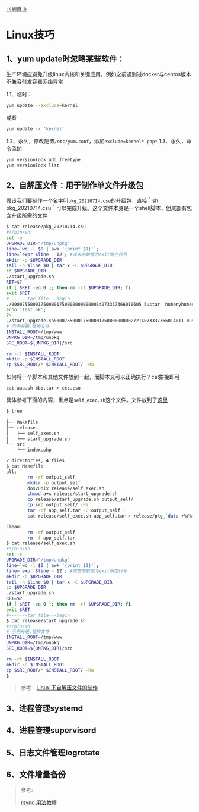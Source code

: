[回到首页](../README.md)

# Linux技巧

## 1、yum update时忽略某些软件：
生产环境应避免升级linux内核和关键应用，例如之前遇到过docker与centos版本不兼容引发容器网络异常

1.1、临时：

```bash
yum update --exclude=kernel
```
或者
```bash
yum update -x 'kernel'
```
1.2、永久，修改配置`/etc/yum.conf`，添加`exclude=kernel* php*`
1.3、永久，命令添加

```bash
yum versionlock add freetype
yum versionlock list
```

## 2、自解压文件：用于制作单文件升级包

假设我们要制作一个名字叫`pkg_20210714.csu`的升级包，直接｀sh pkg_20210714.csu｀可以完成升级。这个文件本身是一个shell脚本，但尾部有包含升级所需的文件

```bash
$ cat release/pkg_20210714.csu
#!/bin/sh
set -e
UPGRADE_DIR="/tmp/unpkg"
line=`wc -l $0 | awk '{print $1}'`;
line=`expr $line - 12`; #减去的数值为exit所在行号
mkdir -p $UPGRADE_DIR
tail -n $line $0 | tar x -C $UPGRADE_DIR
cd $UPGRADE_DIR
./start_upgrade.sh
RET=$?
if [ $RET -eq 0 ]; then rm -rf $UPGRADE_DIR; fi
exit $RET
#-------tar file---begin
./0000755000175000017500000000000014073337366010605 5ustar  huberyhubery./src/0000755000175000017500000000000014073330616011363 5ustar  huberyhubery./src/index.php0000644000175000017500000000003114073330635013176 0ustar  huberyhubery<?php
echo 'test ok';
?>
./start_upgrade.sh0000755000175000017500000000027214073337366014011 0ustar  huberyhubery#!/bin/sh
# 示例升级,替换文件
INSTALL_ROOT=/tmp/www
UNPKG_DIR=/tmp/unpkg
SRC_ROOT=${UNPKG_DIR}/src

rm -rf $INSTALL_ROOT
mkdir -p $INSTALL_ROOT
cp $SRC_ROOT/* $INSTALL_ROOT/ -Ra
```

如何将一个脚本和其他文件放到一起，而脚本又可以正确执行？cat拼接即可

```
cat aaa.sh bbb.tar > ccc.csu
```

具体参考下面的内容，重点是`self_exec.sh`这个文件。文件放到了[这里](../attach/mk_pkg_demo/)

```bash
$ tree
.
├── Makefile
├── release
│   ├── self_exec.sh
│   └── start_upgrade.sh
└── src
    └── index.php

2 directories, 4 files
$ cat Makefile
all:
        rm -rf output_self
        mkdir -p output_self
        dos2unix release/self_exec.sh
        chmod a+x release/start_upgrade.sh
        cp release/start_upgrade.sh output_self/
        cp src output_self/ -Ra
        tar -cf app_self.tar -C output_self .
        cat release/self_exec.sh app_self.tar > release/pkg_`date +%Y%m%d`.csu

clean:
        rm -rf output_self
        rm -f app_self.tar
$ cat release/self_exec.sh
#!/bin/sh
set -e
UPGRADE_DIR="/tmp/unpkg"
line=`wc -l $0 | awk '{print $1}'`;
line=`expr $line - 12`; #减去的数值为exit所在行号
mkdir -p $UPGRADE_DIR
tail -n $line $0 | tar x -C $UPGRADE_DIR
cd $UPGRADE_DIR
./start_upgrade.sh
RET=$?
if [ $RET -eq 0 ]; then rm -rf $UPGRADE_DIR; fi
exit $RET
#-------tar file---begin
$ cat release/start_upgrade.sh
#!/bin/sh
# 示例升级,替换文件
INSTALL_ROOT=/tmp/www
UNPKG_DIR=/tmp/unpkg
SRC_ROOT=${UNPKG_DIR}/src

rm -rf $INSTALL_ROOT
mkdir -p $INSTALL_ROOT
cp $SRC_ROOT/* $INSTALL_ROOT/ -Ra
$ 
```

> 参考：[Linux 下自解压文件的制作](https://www.cnblogs.com/pied/p/5016529.html)

## 3、进程管理systemd

## 4、进程管理supervisord

## 5、日志文件管理logrotate

## 6、文件增量备份

> 参考:
>
> [rsync 用法教程](https://www.ruanyifeng.com/blog/2020/08/rsync.html)
